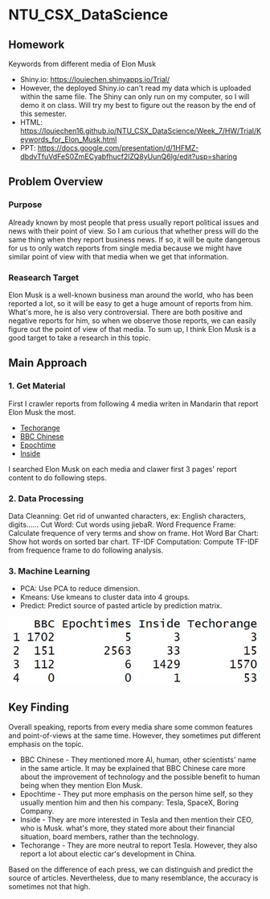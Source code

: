 # NTU_CSX_DataScience

## Homework
Keywords from different media of Elon Musk
* Shiny.io: https://louiechen.shinyapps.io/Trial/
* However, the deployed Shiny.io can't read my data which is uploaded within the same file. The Shiny can only run on my computer, so I will demo it on class. Will try my best to figure out the reason by the end of this semester.
* HTML: https://louiechen16.github.io/NTU_CSX_DataScience/Week_7/HW/Trial/Keywords_for_Elon_Musk.html
* PPT: https://docs.google.com/presentation/d/1HFMZ-dbdvTfuVdFeS0ZmECyabfhucf2lZQ8yUunQ6lg/edit?usp=sharing

## Problem Overview
### Purpose
Already known by most people that press usually report political issues and news with their point of view. So I am curious that whether press will do the same thing when they report business news. If so, it will be quite dangerous for us to only watch reports from single media because we might have similar point of view with that media when we get that information. 

### Reasearch Target
Elon Musk is a well-known business man around the world, who has been reported a lot, so it will be easy to get a huge amount of reports from him. What's more, he is also very controversial. There are both positive and negative reports for him, so when we observe those reports, we can easily figure out the point of view of that media. To sum up, I think Elon Musk is a good target to take a research in this topic.

## Main Approach

### 1. Get Material
First I crawler reports from following 4 media writen in Mandarin that report Elon Musk the most.

* [Techorange](https://buzzorange.com/techorange/)
* [BBC Chinese](https://www.bbc.com/zhongwen/trad)
* [Epochtime](https://www.epochtimes.com/b5/)
* [Inside](https://www.inside.com.tw/)

I searched Elon Musk on each media and clawer first 3 pages' report content to do following steps.

### 2. Data Processing

Data Cleanning: Get rid of unwanted characters, ex: English characters, digits......
Cut Word: Cut words using jiebaR.
Word Frequence Frame: Calculate frequence of very terms and show on frame.
Hot Word Bar Chart: Show hot words on sorted bar chart.
TF-IDF Computation: Compute TF-IDF from frequence frame to do following analysis.

### 3. Machine Learning

* PCA: Use PCA to reduce dimension.
* Kmeans: Use kmeans to cluster data into 4 groups.
* Predict: Predict source of pasted article by prediction matrix.

![Prediction Matrix](HW/Trial/www/pred_accuracy.jpg)

## Key Finding
Overall speaking, reports from every media share some common features and point-of-views at the same time. However, they sometimes put different emphasis on the topic.
* BBC Chinese - They mentioned more AI, human, other scientists' name in the same article. It may be explained that BBC Chinese care more about the improvement of technology and the possible benefit to human being when they mention Elon Musk.
* Epochtime - They put more emphasis on the person hime self, so they usually mention him and then his company: Tesla, SpaceX, Boring Company.
* Inside - They are more interested in Tesla and then mention their CEO, who is Musk. what's more, they stated more about their financial situation, board members, rather than the technology.
* Techorange - They are more neutral to report Tesla. However, they also report a lot about electic car's development in China.

Based on the difference of each press, we can distinguish and predict the source of articles. Nevertheless, due to many resemblance, the accuracy is sometimes not that high.
